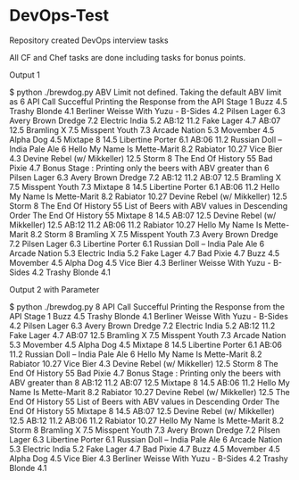 # DevOps-Test
Repository created DevOps interview tasks

All CF and Chef tasks are done including tasks for bonus points.

Output 1

$ python ./brewdog.py 
ABV Limit not defined. Taking the default ABV limit as 6
API Call Succefful
Printing the Response from the API
Stage 1
Buzz 4.5
Trashy Blonde 4.1
Berliner Weisse With Yuzu - B-Sides 4.2
Pilsen Lager 6.3
Avery Brown Dredge 7.2
Electric India 5.2
AB:12 11.2
Fake Lager 4.7
AB:07 12.5
Bramling X 7.5
Misspent Youth 7.3
Arcade Nation 5.3
Movember 4.5
Alpha Dog 4.5
Mixtape 8 14.5
Libertine Porter 6.1
AB:06 11.2
Russian Doll – India Pale Ale 6
Hello My Name Is Mette-Marit 8.2
Rabiator 10.27
Vice Bier 4.3
Devine Rebel (w/ Mikkeller) 12.5
Storm 8
The End Of History 55
Bad Pixie 4.7
Bonus Stage : Printing only the beers with ABV greater than 6
Pilsen Lager 6.3
Avery Brown Dredge 7.2
AB:12 11.2
AB:07 12.5
Bramling X 7.5
Misspent Youth 7.3
Mixtape 8 14.5
Libertine Porter 6.1
AB:06 11.2
Hello My Name Is Mette-Marit 8.2
Rabiator 10.27
Devine Rebel (w/ Mikkeller) 12.5
Storm 8
The End Of History 55
List of Beers with ABV values in Descending Order
The End Of History 55
Mixtape 8 14.5
AB:07 12.5
Devine Rebel (w/ Mikkeller) 12.5
AB:12 11.2
AB:06 11.2
Rabiator 10.27
Hello My Name Is Mette-Marit 8.2
Storm 8
Bramling X 7.5
Misspent Youth 7.3
Avery Brown Dredge 7.2
Pilsen Lager 6.3
Libertine Porter 6.1
Russian Doll – India Pale Ale 6
Arcade Nation 5.3
Electric India 5.2
Fake Lager 4.7
Bad Pixie 4.7
Buzz 4.5
Movember 4.5
Alpha Dog 4.5
Vice Bier 4.3
Berliner Weisse With Yuzu - B-Sides 4.2
Trashy Blonde 4.1

Output 2 with Parameter

$ python ./brewdog.py 8
API Call Succefful
Printing the Response from the API
Stage 1
Buzz 4.5
Trashy Blonde 4.1
Berliner Weisse With Yuzu - B-Sides 4.2
Pilsen Lager 6.3
Avery Brown Dredge 7.2
Electric India 5.2
AB:12 11.2
Fake Lager 4.7
AB:07 12.5
Bramling X 7.5
Misspent Youth 7.3
Arcade Nation 5.3
Movember 4.5
Alpha Dog 4.5
Mixtape 8 14.5
Libertine Porter 6.1
AB:06 11.2
Russian Doll – India Pale Ale 6
Hello My Name Is Mette-Marit 8.2
Rabiator 10.27
Vice Bier 4.3
Devine Rebel (w/ Mikkeller) 12.5
Storm 8
The End Of History 55
Bad Pixie 4.7
Bonus Stage : Printing only the beers with ABV greater than 8
AB:12 11.2
AB:07 12.5
Mixtape 8 14.5
AB:06 11.2
Hello My Name Is Mette-Marit 8.2
Rabiator 10.27
Devine Rebel (w/ Mikkeller) 12.5
The End Of History 55
List of Beers with ABV values in Descending Order
The End Of History 55
Mixtape 8 14.5
AB:07 12.5
Devine Rebel (w/ Mikkeller) 12.5
AB:12 11.2
AB:06 11.2
Rabiator 10.27
Hello My Name Is Mette-Marit 8.2
Storm 8
Bramling X 7.5
Misspent Youth 7.3
Avery Brown Dredge 7.2
Pilsen Lager 6.3
Libertine Porter 6.1
Russian Doll – India Pale Ale 6
Arcade Nation 5.3
Electric India 5.2
Fake Lager 4.7
Bad Pixie 4.7
Buzz 4.5
Movember 4.5
Alpha Dog 4.5
Vice Bier 4.3
Berliner Weisse With Yuzu - B-Sides 4.2
Trashy Blonde 4.1
